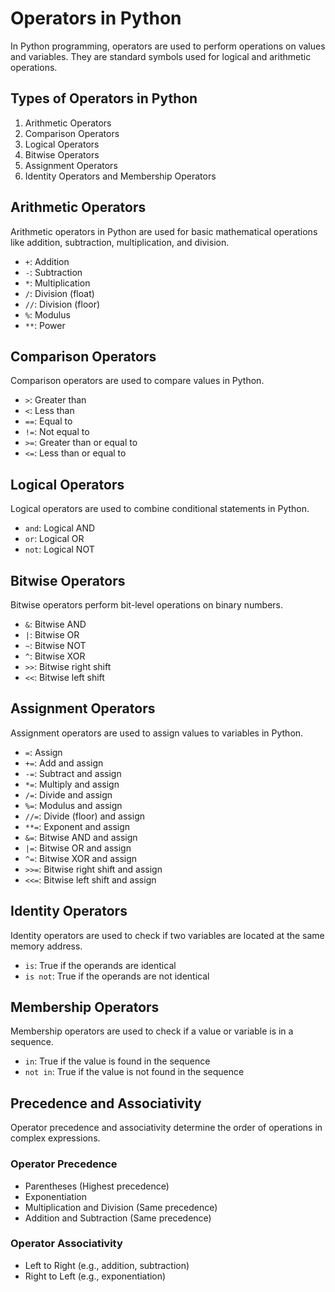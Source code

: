 # Operators in Python

In Python programming, operators are used to perform operations on values and variables. They are standard symbols used for logical and arithmetic operations.

## Types of Operators in Python

1. Arithmetic Operators
2. Comparison Operators
3. Logical Operators
4. Bitwise Operators
5. Assignment Operators
6. Identity Operators and Membership Operators

## Arithmetic Operators

Arithmetic operators in Python are used for basic mathematical operations like addition, subtraction, multiplication, and division.

- `+`: Addition
- `-`: Subtraction
- `*`: Multiplication
- `/`: Division (float)
- `//`: Division (floor)
- `%`: Modulus
- `**`: Power



## Comparison Operators

Comparison operators are used to compare values in Python.

- `>`: Greater than
- `<`: Less than
- `==`: Equal to
- `!=`: Not equal to
- `>=`: Greater than or equal to
- `<=`: Less than or equal to

## Logical Operators

Logical operators are used to combine conditional statements in Python.

- `and`: Logical AND
- `or`: Logical OR
- `not`: Logical NOT

## Bitwise Operators

Bitwise operators perform bit-level operations on binary numbers.

- `&`: Bitwise AND
- `|`: Bitwise OR
- `~`: Bitwise NOT
- `^`: Bitwise XOR
- `>>`: Bitwise right shift
- `<<`: Bitwise left shift

## Assignment Operators

Assignment operators are used to assign values to variables in Python.

- `=`: Assign
- `+=`: Add and assign
- `-=`: Subtract and assign
- `*=`: Multiply and assign
- `/=`: Divide and assign
- `%=`: Modulus and assign
- `//=`: Divide (floor) and assign
- `**=`: Exponent and assign
- `&=`: Bitwise AND and assign
- `|=`: Bitwise OR and assign
- `^=`: Bitwise XOR and assign
- `>>=`: Bitwise right shift and assign
- `<<=`: Bitwise left shift and assign

## Identity Operators

Identity operators are used to check if two variables are located at the same memory address.

- `is`: True if the operands are identical
- `is not`: True if the operands are not identical

## Membership Operators

Membership operators are used to check if a value or variable is in a sequence.

- `in`: True if the value is found in the sequence
- `not in`: True if the value is not found in the sequence

## Precedence and Associativity

Operator precedence and associativity determine the order of operations in complex expressions.

### Operator Precedence

- Parentheses (Highest precedence)
- Exponentiation
- Multiplication and Division (Same precedence)
- Addition and Subtraction (Same precedence)

### Operator Associativity

- Left to Right (e.g., addition, subtraction)
- Right to Left (e.g., exponentiation)

